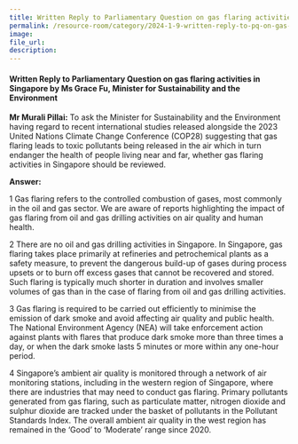 ```yaml
---
title: Written Reply to Parliamentary Question on gas flaring activities in Singapore by Ms Grace Fu, Minister for Sustainability and the Environment
permalink: /resource-room/category/2024-1-9-written-reply-to-pq-on-gas-flaring-activities/
image:
file_url:
description:
---
```

 
#### Written Reply to Parliamentary Question on gas flaring activities in Singapore by Ms Grace Fu, Minister for Sustainability and the Environment

**Mr Murali Pillai:** To ask the Minister for Sustainability and the Environment having regard to recent international studies released alongside the 2023 United Nations Climate Change Conference (COP28) suggesting that gas flaring leads to toxic pollutants being released in the air which in turn endanger the health of people living near and far, whether gas flaring activities in Singapore should be reviewed.  

**Answer:**  

1 Gas flaring refers to the controlled combustion of gases, most commonly in the oil and gas sector. We are aware of reports highlighting the impact of gas flaring from oil and gas drilling activities on air quality and human health.  

2 There are no oil and gas drilling activities in Singapore. In Singapore, gas flaring takes place primarily at refineries and petrochemical plants as a safety measure, to prevent the dangerous build-up of gases during process upsets or to burn off excess gases that cannot be recovered and stored. Such flaring is typically much shorter in duration and involves smaller volumes of gas than in the case of flaring from oil and gas drilling activities.  

3 Gas flaring is required to be carried out efficiently to minimise the emission of dark smoke and avoid affecting air quality and public health. The National Environment Agency (NEA) will take enforcement action against plants with flares that produce dark smoke more than three times a day, or when the dark smoke lasts 5 minutes or more within any one-hour period.  

4 Singapore’s ambient air quality is monitored through a network of air monitoring stations, including in the western region of Singapore, where there are industries that may need to conduct gas flaring. Primary pollutants generated from gas flaring, such as particulate matter, nitrogen dioxide and sulphur dioxide are tracked under the basket of pollutants in the Pollutant Standards Index. The overall ambient air quality in the west region has remained in the ‘Good’ to ‘Moderate’ range since 2020.  
